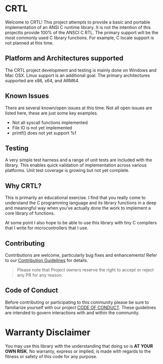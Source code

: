 # CRTL

Welcome to CRTL! This project attempts to provide a basic and portable 
implementation of an ANSI C runtime library. It is not the intention of
this projectto provide 100% of the ANSCI C RTL. The primary support will
be the most commonly used C library functions. For example, C locale support
is not planned at this time.

## Platform and Architectures supported

The CRTL project development and testing is mainly done on Windows and 
Mac OSX. Linux support is an additional goal. The primary architectures 
supported are x86, x64, and ARM64.

## Known Issues

There are several known/open issues at this time. Not all open issues
are listed here, these are just some key examples.

* Not all syscall functions implemented
* File IO is not yet implemented
* printf() does not yet support %f

## Testing

A very simple test harness and a range of unit tests are included with the 
library. This enables quick validation of implementation across various 
platforms. Unit test coverage is growing but not yet complete.

## Why CRTL?

This is primarily an educational exercise. I find that you really come to
understand the C programming language and its library functions in a deep
and meaningful way when you've actually done the work to implement a core 
library of functions.

At some point I also hope to be able to use this library with tiny C 
compilers that I write for microcontrollers that I use.

## Contributing

Contributions are welcome, particularly bug fixes and enhancements!
Refer to our [Contribution Guidelines](https://github.com/mseminatore/crtl/blob/master/CONTRIBUTING.md) for details.

> Please note that Project owners reserve the right to accept or reject any PR
> for any reason.

## Code of Conduct

Before contributing or participating to this community please be sure to 
familiarize yourself with our project 
[CODE OF CONDUCT](https://github.com/mseminatore/crtl/blob/master/CODE_OF_CONDUCT.md). 
These guidelines are intended to govern interactions with and within the community.

# Warranty Disclaimer

You may use this library with the understanding that doing so is 
**AT YOUR OWN RISK**. No warranty, express or implied, is made with regards 
to the fitness or safety of this code for any purpose.
